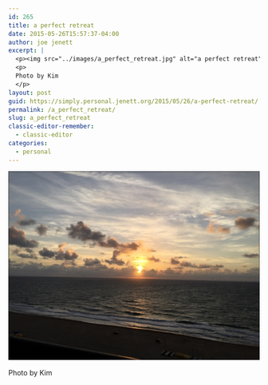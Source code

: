 ```yaml
---
id: 265
title: a perfect retreat
date: 2015-05-26T15:57:37-04:00
author: joe jenett
excerpt: |
  <p><img src="../images/a_perfect_retreat.jpg" alt="a perfect retreat" style="border:none;"></p>
  <p>
  Photo by Kim
  </p>
layout: post
guid: https://simply.personal.jenett.org/2015/05/26/a-perfect-retreat/
permalink: /a_perfect_retreat/
slug: a_perfect_retreat
classic-editor-remember:
  - classic-editor
categories:
  - personal
---
```

<img src="../images/a_perfect_retreat.jpg" alt="a perfect retreat" style="border:none;">

Photo by Kim